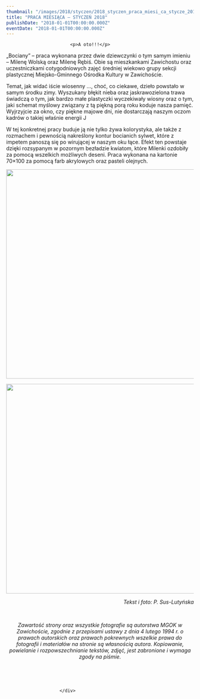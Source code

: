 ```yaml
---
thumbnail: "/images/2018/styczen/2018_styczen_praca_miesi_ca_stycze_2018_2018_01_praca_miesi_ca_stycze_2018_DSC_0011.jpg"
title: "PRACA MIESIĄCA – STYCZEŃ 2018"
publishDate: "2018-01-01T00:00:00.000Z"
eventDate: "2018-01-01T00:00:00.000Z"
---
```


<div class="entry-content">
							
							<p>A oto!!!</p>
<p>„Bociany” – praca wykonana przez dwie dziewczynki o tym samym imieniu&nbsp; – Milenę Wolską oraz Milenę Rębiś. Obie są mieszkankami Zawichostu oraz uczestniczkami cotygodniowych zajęć średniej wiekowo grupy sekcji plastycznej Miejsko-Gminnego Ośrodka Kultury w Zawichoście.</p>
<p>Temat, jak widać iście wiosenny …, choć, co ciekawe, dzieło powstało w samym środku zimy. Wyszukany błękit nieba oraz jaskrawozielona trawa świadczą o tym, jak bardzo małe plastyczki wyczekiwały wiosny oraz o tym, jaki schemat myślowy związany z tą piękną porą roku koduje nasza pamięć. Wyjrzyjcie za okno, czy piękne majowe dni, nie dostarczają naszym oczom kadrów o takiej właśnie energii J</p>
<p>W tej konkretnej pracy buduje ją nie tylko żywa kolorystyka, ale także z rozmachem i pewnością nakreślony kontur bocianich sylwet, które z impetem panoszą się po wirującej w naszym oku łące. Efekt ten powstaje dzięki rozsypanym w pozornym bezładzie kwiatom, które Milenki ozdobiły za pomocą wszelkich możliwych deseni. Praca wykonana na kartonie 70×100 za pomocą farb akrylowych oraz pasteli olejnych.</p>
<p><img fetchpriority="high" decoding="async" class="aligncenter size-full wp-image-5819" src="/images/2018/styczen/2018_styczen_praca_miesi_ca_stycze_2018_2018_01_praca_miesi_ca_stycze_2018_DSC_0011.jpg" alt="" width="800" height="562" srcset="/images/2018/styczen/2018_styczen_praca_miesi_ca_stycze_2018_2018_01_praca_miesi_ca_stycze_2018_DSC_0011.jpg 800w, /images/2018/styczen/DSC_0011-300x211.jpg 300w, /images/2018/styczen/DSC_0011-768x540.jpg 768w" sizes="(max-width: 800px) 100vw, 800px"></p>
<p><img decoding="async" class="aligncenter size-full wp-image-5820" src="/images/2018/styczen/2018_styczen_praca_miesi_ca_stycze_2018_2018_01_praca_miesi_ca_stycze_2018_DSC_0016-1.jpg" alt="" width="800" height="563" srcset="/images/2018/styczen/2018_styczen_praca_miesi_ca_stycze_2018_2018_01_praca_miesi_ca_stycze_2018_DSC_0016-1.jpg 800w, /images/2018/styczen/DSC_0016-1-300x211.jpg 300w, /images/2018/styczen/DSC_0016-1-768x540.jpg 768w" sizes="(max-width: 800px) 100vw, 800px"></p>
<p style="text-align: right;"><em>Tekst i foto: P. Sus-Lutyńska</em></p>
<p><em>&nbsp;</em></p>
<p style="text-align: center;"><em>Zawartość strony oraz wszystkie fotografie są autorstwa MGOK w Zawichoście, zgodnie z przepisami ustawy z dnia 4 lutego 1994 r. o prawach autorskich oraz prawach pokrewnych wszelkie prawa do fotografii i materiałów na stronie są własnością autora. Kopiowanie, powielanie i rozpowszechnianie tekstów, zdjęć, jest zabronione i wymaga zgody na piśmie.</em></p>
<p>&nbsp;</p>
<p>&nbsp;</p>
						
						</div>

